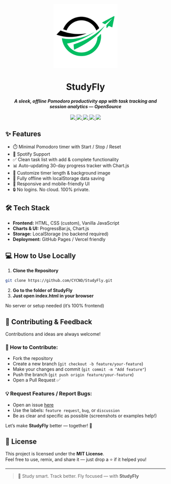 <div align="center">
  <img src="logo/logo.png" height="200">
  <h1 align="center">StudyFly</h1>
  <strong><i>A sleek, offline Pomodoro productivity app with task tracking and session analytics — OpenSource</i></strong>
  <br><br>
  <a href="https://developer.mozilla.org/en-US/docs/Web/HTML">
    <img src="https://img.shields.io/badge/MADE%20WITH-HTML-orange?logo=html5&style=for-the-badge">
  </a>
  <a href="https://developer.mozilla.org/en-US/docs/Web/CSS">
    <img src="https://img.shields.io/badge/MADE%20WITH-CSS-blue?logo=css3&style=for-the-badge">
  </a>
  <a href="https://developer.mozilla.org/en-US/docs/Web/JavaScript">
    <img src="https://img.shields.io/badge/MADE%20WITH-JavaScript-yellow?logo=javascript&style=for-the-badge">
  </a>
  <a href="https://cycno.is-a.dev/studyfly">
    <img src="https://img.shields.io/badge/OPEN%20LIVE-DEMO-green?logo=vercel&style=for-the-badge">
  </a>
  <a href="/stargazers">
    <img src="https://img.shields.io/github/stars/CYCNO/StudyFly?style=for-the-badge&logo=star&color=gold">
  </a>
</div>


## ✨ Features

- ⏱️ Minimal Pomodoro timer with Start / Stop / Reset  
- 🎵 Spotify Support
- ✅ Clean task list with add & complete functionality  
- 📊 Auto-updating 30-day progress tracker with Chart.js  
- 🎨 Customize timer length & background image  
- 💾 Fully offline with localStorage data saving  
- 📱 Responsive and mobile-friendly UI  
- 🔒 No logins. No cloud. 100% private.


## 🛠 Tech Stack

- **Frontend:** HTML, CSS (custom), Vanilla JavaScript  
- **Charts & UI:** ProgressBar.js, Chart.js  
- **Storage:** LocalStorage (no backend required)  
- **Deployment:** GitHub Pages / Vercel friendly


## 💻 How to Use Locally

1. **Clone the Repository**
```bash
git clone https://github.com/CYCNO/StudyFly.git
```
2. **Go to the folder of StudyFly**
3. **Just open index.html in your browser**

No server or setup needed (it’s 100% frontend)

## 🤝 Contributing & Feedback

Contributions and ideas are always welcome!

### 🧩 How to Contribute:

- Fork the repository  
- Create a new branch (`git checkout -b feature/your-feature`)  
- Make your changes and commit (`git commit -m "Add feature"`)  
- Push the branch (`git push origin feature/your-feature`)  
- Open a Pull Request ✅

### 💡 Request Features / Report Bugs:

- Open an issue [here](https://github.com/CYCNO/StudyFly/issues)  
- Use the labels: `feature request`, `bug`, or `discussion`  
- Be as clear and specific as possible (screenshots or examples help!)

Let’s make **StudyFly** better — together! 🙌


## 📄 License

This project is licensed under the **MIT License**.  
Feel free to use, remix, and share it — just drop a ⭐ if it helped you!

---

> 💚 Study smart. Track better. Fly focused — with **StudyFly**
